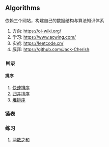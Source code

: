 ## Algorithms

依赖三个网站，构建自己的数据结构与算法知识体系

1. 方向: https://oi-wiki.org/
2. 学习: https://www.acwing.com/
3. 实战: https://leetcode.cn/
4. 膜拜: https://github.com/Jack-Cherish



### 目录

#### 排序

1. [快速排序](https://github.com/XBoom/Algorithms/blob/main/Sort/%E5%BF%AB%E9%80%9F%E6%8E%92%E5%BA%8F.md)
2. [归并排序](https://github.com/XBoom/Algorithms/blob/main/Sort/%E5%BD%92%E5%B9%B6%E6%8E%92%E5%BA%8F.md)
3. [堆排序](https://github.com/XBoom/Algorithms/blob/main/Sort/%E5%A0%86%E6%8E%92%E5%BA%8F.md)

### 链表





### 练习

1. [两数之和](https://github.com/XBoom/Algorithms/blob/main/Array/Easy/%E4%B8%A4%E6%95%B0%E4%B9%8B%E5%92%8C.md)



